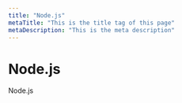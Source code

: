 ```yaml
---
title: "Node.js"
metaTitle: "This is the title tag of this page"
metaDescription: "This is the meta description"
---
```


# Node.js
Node.js
